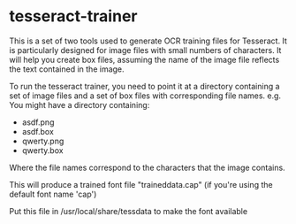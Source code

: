 # tesseract-trainer
This is a set of two tools used to generate OCR training files for Tesseract. It is particularly designed for image files with small numbers of characters. It will help you create box files, assuming the name of the image file reflects the text contained in the image. 

To run the tesseract trainer, you need to point it at a directory containing a set of image files and a set of box files with corresponding file names. e.g. You might have a directory containing:
- asdf.png
- asdf.box
- qwerty.png
- qwerty.box

Where the file names correspond to the characters that the image contains.

This will produce a trained font file "traineddata.cap" (if you're using the default font name 'cap')

Put this file in /usr/local/share/tessdata to make the font available

